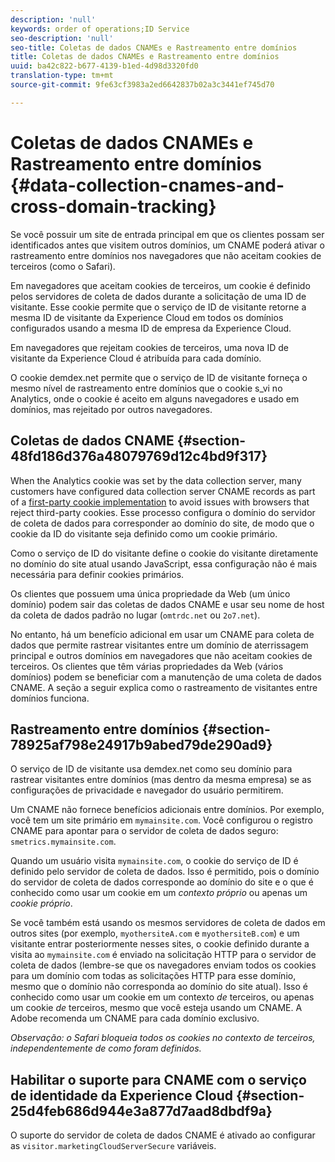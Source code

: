 ```yaml
---
description: 'null'
keywords: order of operations;ID Service
seo-description: 'null'
seo-title: Coletas de dados CNAMEs e Rastreamento entre domínios
title: Coletas de dados CNAMEs e Rastreamento entre domínios
uuid: ba42c822-b677-4139-b1ed-4d98d3320fd0
translation-type: tm+mt
source-git-commit: 9fe63cf3983a2ed6642837b02a3c3441ef745d70

---
```



# Coletas de dados CNAMEs e Rastreamento entre domínios {#data-collection-cnames-and-cross-domain-tracking}

Se você possuir um site de entrada principal em que os clientes possam ser identificados antes que visitem outros domínios, um CNAME poderá ativar o rastreamento entre domínios nos navegadores que não aceitam cookies de terceiros (como o Safari).

Em navegadores que aceitam cookies de terceiros, um cookie é definido pelos servidores de coleta de dados durante a solicitação de uma ID de visitante. Esse cookie permite que o serviço de ID de visitante retorne a mesma ID de visitante da Experience Cloud em todos os domínios configurados usando a mesma ID de empresa da Experience Cloud.

Em navegadores que rejeitam cookies de terceiros, uma nova ID de visitante da Experience Cloud é atribuída para cada domínio.

O cookie demdex.net permite que o serviço de ID de visitante forneça o mesmo nível de rastreamento entre domínios que o cookie s_vi no Analytics, onde o cookie é aceito em alguns navegadores e usado em domínios, mas rejeitado por outros navegadores.

## Coletas de dados CNAME {#section-48fd186d376a48079769d12c4bd9f317}

When the Analytics cookie was set by the data collection server, many customers have configured data collection server CNAME records as part of a [first-party cookie implementation](https://docs.adobe.com/content/help/pt-BR/core-services/interface/ec-cookies/cookies-first-party.html) to avoid issues with browsers that reject third-party cookies. Esse processo configura o domínio do servidor de coleta de dados para corresponder ao domínio do site, de modo que o cookie da ID do visitante seja definido como um cookie primário.

Como o serviço de ID do visitante define o cookie do visitante diretamente no domínio do site atual usando JavaScript, essa configuração não é mais necessária para definir cookies primários.

Os clientes que possuem uma única propriedade da Web (um único domínio) podem sair das coletas de dados CNAME e usar seu nome de host da coleta de dados padrão no lugar (`omtrdc.net` ou `2o7.net`).

No entanto, há um benefício adicional em usar um CNAME para coleta de dados que permite rastrear visitantes entre um domínio de aterrissagem principal e outros domínios em navegadores que não aceitam cookies de terceiros. Os clientes que têm várias propriedades da Web (vários domínios) podem se beneficiar com a manutenção de uma coleta de dados CNAME. A seção a seguir explica como o rastreamento de visitantes entre domínios funciona.

## Rastreamento entre domínios {#section-78925af798e24917b9abed79de290ad9}

O serviço de ID de visitante usa demdex.net como seu domínio para rastrear visitantes entre domínios (mas dentro da mesma empresa) se as configurações de privacidade e navegador do usuário permitirem.

Um CNAME não fornece benefícios adicionais entre domínios. Por exemplo, você tem um site primário em `mymainsite.com`. Você configurou o registro CNAME para apontar para o servidor de coleta de dados seguro: `smetrics.mymainsite.com`.

Quando um usuário visita `mymainsite.com`, o cookie do serviço de ID é definido pelo servidor de coleta de dados. Isso é permitido, pois o domínio do servidor de coleta de dados corresponde ao domínio do site e o que é conhecido como usar um cookie em um *contexto próprio* ou apenas um *cookie próprio*.

Se você também está usando os mesmos servidores de coleta de dados em outros sites (por exemplo, `myothersiteA.com` e `myothersiteB.com`) e um visitante entrar posteriormente nesses sites, o cookie definido durante a visita ao `mymainsite.com` é enviado na solicitação HTTP para o servidor de coleta de dados (lembre-se que os navegadores enviam todos os cookies para um domínio com todas as solicitações HTTP para esse domínio, mesmo que o domínio não corresponda ao domínio do site atual). Isso é conhecido como usar um cookie em um contexto *de* terceiros, ou apenas um cookie *de* terceiros, mesmo que você esteja usando um CNAME. A Adobe recomenda um CNAME para cada domínio exclusivo.

*Observação: o Safari bloqueia todos os cookies no contexto de terceiros, independentemente de como foram definidos.*

## Habilitar o suporte para CNAME com o serviço de identidade da Experience Cloud {#section-25d4feb686d944e3a877d7aad8dbdf9a}

O suporte do servidor de coleta de dados CNAME é ativado ao configurar as `visitor.marketingCloudServerSecure` variáveis.
